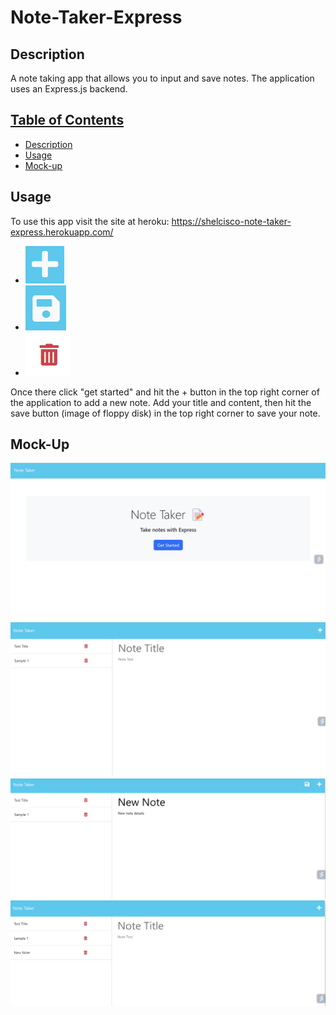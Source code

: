 # Note-Taker-Express

## Description
A note taking app that allows you to input and save notes. The application uses an Express.js backend. 

## [Table of Contents](#table-of-content)

* [Description](#description)
* [Usage](#usage)
* [Mock-up](#mock-up)

## Usage

To use this app visit the site at heroku: https://shelcisco-note-taker-express.herokuapp.com/ 


* ![](https://github.com/Shelcisco/Note-Taker-Express/blob/main/assets/Save.png)
* ![](https://github.com/Shelcisco/Note-Taker-Express/blob/main/assets/floppy.png)
* ![](https://github.com/Shelcisco/Note-Taker-Express/blob/main/assets/trash.png)



Once there click "get started" and hit the + button in the top right corner of the application to add a new note. Add your title and content, then hit the save button (image of floppy disk) in the top right corner to save your note. 

## Mock-Up
![](https://github.com/Shelcisco/Note-Taker-Express/blob/main/assets/Screenshot1.png)
![](https://github.com/Shelcisco/Note-Taker-Express/blob/main/assets/Screenshot2.png)
![](https://github.com/Shelcisco/Note-Taker-Express/blob/main/assets/Screenshot3.png)
![](https://github.com/Shelcisco/Note-Taker-Express/blob/main/assets/Screenshot4.png)

